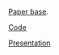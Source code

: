 [Paper base](https://paperswithcode.com/paper/bangla-image-caption-generation-through-cnn).

[Code](https://drive.google.com/file/d/1KgeKJ2hjKWXyn-2jf5WV50NpfBGhbLAW/view?usp=drive_link)

[Presentation](https://drive.google.com/file/d/15nQlZZ99uesOcQQz-mkYbCKra7fqVxBh/view?usp=sharing)